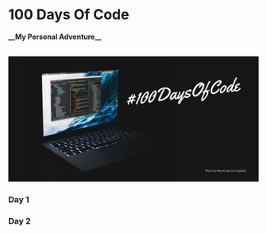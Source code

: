 <!DOCTYPE html>
<html>

<body>
<p>

<h1> 100 Days Of Code</h1>
<strong>  __My Personal Adventure__ </strong>
</p>
<br>
<img src="https://github.com/anjithmathew/100-days-of-code-python/blob/main/*images/%23100DaysOfCode%20-%20Dark%20design.png" alt="100 Days of Code" /> </img>


<br>
<h3 > Day 1</h3>
<h3 > Day 2</h3>


</body>

</html>
